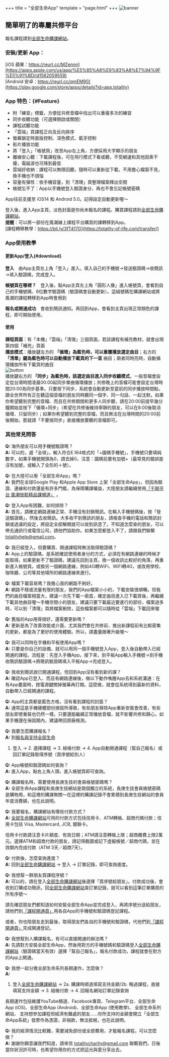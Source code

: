 +++
title = "全部生命App"
template = "page.html"
+++
![banner](https://totality-of-life.com/transfer/14_AppBanner.jpg)

## 簡單明了的專屬共修平台

報名課程請到[全部生命購課網站](https://store.totality-of-life.com)。

### 安裝/更新 App：<br>
[iOS 蘋果：https://reurl.cc/MZennn](https://apps.apple.com/us/app/%E5%85%A8%E9%83%A8%E7%94%9F%E5%91%BD/id1562059559)<br>
[Android 安卓：https://reurl.cc/qmEM90](https://play.google.com/store/apps/details?id=app.totality)<br>

### App 特色：{#Feature}
- 附「練習」標籤，方便從共修音檔中找出可以重複多次的練習
- 同步收聽功能（可選擇開啟或關閉）
- 課程試聽功能
- 「雲端」頁課程正向及反向排序
- 螢幕鎖定時面版控制、深色模式、藍牙控制
- 影片播放功能
- 將「登入」「帳號頁」改至App左上角，方便採用大字顯示的朋友
- 離線安心聽：下載課程後，可在飛行模式下看或聽，不受網速和其他因素干擾，電磁波也可降到最低
- 雲端好收納：課程可以無限回聽，隨時可以重新從下載，不用擔心檔案不見，換手機也不煩惱
- 容量有彈性：依手機容量，到「清理」頁整理檔案釋出空間
- 帳號忘不了：App以手機號登入驗證身分，再也不會忘記帳號密碼

App往前支援至 iOS14 和 Android 5.0。記得設定自動更新喔～

登入後，進入App主頁，淡色封面是你尚未報名的課程。購買課程請到[全部生命購課網站](https://store.totality-of-life.com)。<br>
**提醒**：可以將一部份在風潮線上課程平台購買的課轉移到App。<br>
[課程轉移教學：https://bit.ly/3fT417G](https://totality-of-life.com/transfer/)

### App使用教學

#### 更新App/登入{#download}
**登入**　由App主頁左上角「登入」進入。填入自己的手機號→發送驗證碼→收簡訊→填入驗證碼，完成登入。<br>

**帳號頁在哪裡？**　登入後，點App主頁左上角「圓形人像」進入帳號頁，會看到自己的手機號碼、6位數字驗證碼（驗證碼會自動更新）。這組號碼在購課網站或將風潮的課程轉移到App時會用到<br>

**報名或開通成功**　會收到簡訊通知。再回到App，會看到主頁出現正常顏色的課程，即可開始使用。<br>

#### 使用
**課程頁面**：有「本機」「雲端」「清理」三個頁面，若該課程有補充教材，就會出現第四個「補充」頁面<br>
**播放模式**：播放鍵左方的 **「循環」為藍色時，可以重覆播放選定曲目**；右方的 **「清單」鍵為藍色時可以自動播放下載頁的下一首** 曲目；兩者同時亮時，自動循環播放所有下載頁的曲目<br>
![button](https://totality-of-life.com/transfer/15_button.png)<br>
播放鍵右方的 **「同步」為藍色時，該選定曲目進入同步收聽模式**。一般音檔會設定從台灣時間凌晨00:00起同步單曲循環播放；共修晚上的音檔可能會設定台灣時間20:00為同步基準。只要按下同步，系統會自動更新至當前的同步播放時間點，跟全世界所有正在聽這個音檔的朋友同時聽同一個字、同一句話、一起沈默。如果你希望聽到完整的音檔、而且在共修期間和更多人同步聽，請在20:00前提早幾分鐘開始並按下「循環+同步」（希望在共修後維持寧靜的朋友，可以在8:00後取消循環、只留同步）；如果你希望聽到完整的音檔，而且無法在台灣時間的20:00前後開始，那就請「不要按同步」直接播放要聽的音檔即可。

### 其他常見問答
**Q:**
海外朋友可以用手機號驗證嗎？<br>
**A:**
可以的，選「全球」，輸入符合E.164格式的「+國碼手機號」，手機號只要填純數字，如果手機號開頭為0，請去掉0。注意：國碼前要有加號+（最常見的錯誤是沒有加號，或輸入了全形的＋號）。

**Q:**
在大陸可以用「全部生命App」嗎？<br>
**A:**
我們在全球Google Play 和Apple App Store 上架「全部生命App」，但因為驗證、連線和付款還是有許多門檻，為保障購課權益，大陸朋友請繼續使用[「千聊平台 風潮放鬆精品課頻道」](https://m.qlchat.com/api/gos?target=%2Fwechat%2Fpage%2Fchannel-intro%3FchannelId%3D2000014099544174%26sourceNo%3Dshareapp&pre=%2Fwechat%2Fpage%2Frecommend) 。

**Q:**
登入App有困難，如何排除？<br>
**A:**
首先，請確定網路連線正常、手機沒有封鎖簡訊。在輸入手機號碼後，按「發送驗證碼」，然後去收簡訊。大多收不到簡訊的朋友，請檢查手機的電話和簡訊封鎖或過濾的設定，將設定全部解開就可以收到訊息了。不知道怎麼查的朋友，可以帶去通訊行或電信公司，請他們協助你。如果怎麼都登入不了，請跟我們聯繫 totalityhelp@gmail.com。

**Q:**
我已經登入，但要購買、開通課程時無法取得驗證碼？<br>
**A:**
App上的驗證碼，是系統確認使用者身分的方式，必須在有網路連線的時候才能取得。如果更新不了驗證碼，建議先回到主頁，換一個收訊比較好的角落，再重新進入帳號頁。或換另一個網路連線，例如4G轉WiFi、WiFi轉4G，或改用學校、咖啡廳、公司等其他場所的網路連線來進行。

**Q:**
檔案下載容易嗎？我擔心我的網路不夠好。<br>
**A:**
網路不穩或流量有限的朋友，我們的App檔案小小的，下載安裝很順暢。但我們的曲目檔案相當大，建議一次先下載一兩首，確定曲目進入已下載頁後，再繼續下載其他曲目喔～手機空間小的朋友，建議只要下載最近要進行的部份，檔案過多時，可以到「清理」頁將檔案刪除，這些檔案都可以隨時從「雲端」下載回來喔<br>

**Q:**
舊版的App用得很好，還需要更新嗎？<br>
**A:**
更新是為了改善效能或介面，尤其我們會在共修前、推出新課程前有比較密集的更新，都是為了更好的使用體驗。所以，請盡量跟著升級喔～

**Q:**
我可以同時在手機和平板使用App嗎？<br>
**A:**
只要是你自己的設備，就可以用同一個手機號登入App，登入後自動帶入已經開通的課程。流程是：先登入手機App。接下來，到平板App輸入手機號→到手機收簡訊驗證碼→將簡訊驗證碼填入平板App→完成登入。

**Q:**
我收到簡訊說已開通課程，但回到App沒有看到新的課？<br>
**A:**
確認App已登入、而且有網路連線後，做以下動作喚醒App去和系統溝通：在有App畫面時，按電源鍵關掉螢幕再打開。這麼做，就會從系統得到最新的資料，自動帶入已經開通的課程。

**Q:**
App的主頁都是藍色方格，沒有看到課程的封面？<br>
**A:**
通常這是手機硬體部份損毀所導致，有些朋友移除App重新安裝會改善，有些朋友即使重裝也仍然一樣。只要還能繼續正常播放音檔，就不影響共修和靜心。如果手機還在保固期內，建議帶回原廠檢測。

**Q:**
我要怎麼購課報名？<br>
**A:**
到[報名與支持全部生命](https://store.totality-of-life.com/)<br>
1. 登入 → 2. 選擇課程 → 3. 結帳付款 → 4. App自動開通課程（幫自己報名）或回訂單記錄取得序號（買序號給別人）

**Q:**
App帳號和驗證碼如何查詢？<br>
**A:**
進入App，點右上角人頭，進入帳號頁即可查詢。

**Q:**
購課報名時，需要使用長庚生技的會員帳號密碼嗎？<br>
**A:**
全部生命App課程和長庚生技網站是兩個獨立的系統，長庚生技會員帳號密碼是購物用，和這裡的購課無關～在這裡的購課記錄不會累積到長庚生技網站的會員年度消費額，也在此說明。

**Q:**
我要報名，購課網站有哪些付款方式？<br>
**A:**
[全部生命購課網站](https://store.totality-of-life.com/)可用的付款方式包括信用卡、ATM轉帳、超商代碼付款；信用卡包括 Visa, Mastercard, JCB, 銀聯卡。

信用卡付款請注意卡片額度、有效日期；ATM請注意轉帳上限；超商繳費上限2萬元。選擇ATM和超商付款的朋友，請記得截圖或記下虛擬帳號／超商代碼，並在效期內完成付款（ATM 3天／超商7天）。

**Q:**
付款後，怎麼查詢進度？<br>
**A:**
回到[全部生命購課網站](https://store.totality-of-life.com/) → 登入 → 訂單記錄，即可查詢進度。

**Q:**
我想幫一群朋友買課程序號？<br>
**A:**
可以的，請在登入[全部生命購課網站](https://store.totality-of-life.com/)後選擇「買序號給朋友」。付款成功後，會收到訂購成功簡訊，回[全部生命購課網站](https://store.totality-of-life.com/)查訂單記錄，就可以看到這筆訂單購買的所有序號～

請先確認朋友們都知道如何安裝全部生命App並完成登入，再將序號分送給朋友，請他們到[「課程開通頁」](https://join.totality-of-life.com)用各自App的手機號和驗證碼登記課程。

或者，你也陪朋友走到最後，取得朋友們各自的手機號和驗證碼，代他們到[「課程開通頁」](https://join.totality-of-life.com)完成開通登記。

**Q:**
我想幫別人購課報名，有可以直接開通的辦法嗎？<br>
**A:**
先請對方安裝全部生命App，然後用對方的手機號碼和驗證碼登入[全部生命購課網站](https://store.totality-of-life.com/)（驗證碼當天有效）選擇「幫自己報名」，報名付款成功，課程就會在對方的App上開通。

**Q:**
我想一起分擔全部生命系列長期運作，怎麼做？<br>
**A:**
1. 登入[全部生命購課網站](https://store.totality-of-life.com/) → 2a. 購課時順道填寫支持金額/2b. 略過課程，直接填寫支持金額 → 3. 結帳付款 → 4. 回報名網站訂單記錄查詢

長期運作包括維護YouTube頻道、Facebook專頁、Telegram平台、全部生命App (iOS)、全部生命App (Android)、全部生命App (使用教學)、 全部生命系列網站、 支持想參加課程但經濟有難處的朋友……你所支持的金額會開立「全部生命App系統」發票作為憑證，非捐款，無法抵稅，也在此說明。

**Q:**
我的經濟情況比較難，需要減免部份或全部費用，才能報名課程，可以怎麼做？<br>
**A:**
謝謝你願意讓我們知道，請來信 totalitycharity@gmail.com 聯繫我們。日後當你狀況許可時，也希望你用你的方式把這光與愛分享出去。


